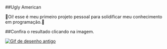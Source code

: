 ##Ugly American

🤡Oi! esse é meu primeiro projeto pessoal para solidificar meu conhecimento em programação.🤡


##Confira o resultado clicando na imagem.

<a href="https://mariocarvalho001.github.io/Projeto-de-CSS3-Flexbox./" target="_blank" ><img src="https://dg31sz3gwrwan.cloudfront.net/fanart/150051/414571-0-q80.jpg" alt="Gif de desenho antigo"></a>
